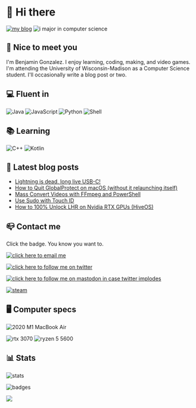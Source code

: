 # 👋 Hi there

[![my blog](https://img.shields.io/badge/blog-randomblock1.com-00adb5?style=for-the-badge)](https://randomblock1.com)
![i major in computer science](https://img.shields.io/badge/major-computer%20science-blueviolet?style=for-the-badge)

## 🤝 Nice to meet you

I'm Benjamin Gonzalez. I enjoy learning, coding, making, and video games. I'm attending the University of Wisconsin-Madison as a Computer Science student. I'll occasionally write a blog post or two.

## 💻 Fluent in

![Java](https://img.shields.io/badge/Java-5382a1?style=for-the-badge&logo=openjdk&logoColor=white)
![JavaScript](https://img.shields.io/badge/Node.js-43853D?style=for-the-badge&logo=node.js&logoColor=white)
![Python](https://img.shields.io/badge/Python-14354C?style=for-the-badge&logo=python&logoColor=white)
![Shell](https://img.shields.io/badge/Shell_Script-121011?style=for-the-badge&logo=gnu-bash&logoColor=white)

## 📚 Learning

![C++](https://img.shields.io/badge/C%2B%2B-00599C?style=for-the-badge&logo=c%2B%2B&logoColor=white)
![Kotlin](https://img.shields.io/badge/Kotlin-0095D5?&style=for-the-badge&logo=kotlin&logoColor=white)

## 📢 Latest blog posts

<!-- BLOG:START -->
- [Lightning is dead, long live USB-C!](http://randomblock1.com/blog/lightning-is-dead/)
- [How to Quit GlobalProtect on macOS &lpar;without it relaunching itself&rpar;](http://randomblock1.com/blog/quit-globalprotect-macos/)
- [Mass Convert Videos with FFmpeg and PowerShell](http://randomblock1.com/blog/ffmpeg-mass-convert-powershell/)
- [Use Sudo with Touch ID](http://randomblock1.com/blog/sudo-with-touchid/)
- [How to 100% Unlock LHR on Nvidia RTX GPUs &lpar;HiveOS&rpar;](http://randomblock1.com/blog/lhr-full-unlock/)
<!-- BLOG:END -->

## 📪 Contact me

Click the badge. You know you want to.

[![click here to email me](https://img.shields.io/badge/ProtonMail-preferred-8B89CC?style=for-the-badge&logo=protonmail&logoColor=white)](mailto:randomblock1@protonmail.com)

[![click here to follow me on twitter](https://img.shields.io/badge/Twitter-follow_me-1DA1F2?style=for-the-badge&logo=twitter&logoColor=white)](https://twitter.com/@randomblock1_)

[![click here to follow me on mastodon in case twitter implodes](https://img.shields.io/badge/Mastodon-in_case_twitter_implodes-6364FF?style=for-the-badge&logo=mastodon&logoColor=white)](https://mastodon.social/@randomblock1)

[![steam](https://img.shields.io/badge/Steam-why_is_this_here%3f%3f%3f-000000?style=for-the-badge&logo=steam&logoColor=white)](https://steamcommunity.com/id/randomblock1)

## 🖥 Computer specs

![2020 M1 MacBook Air](https://img.shields.io/badge/M1_MacBook_Air_2020-999999?style=for-the-badge&logo=apple&logoColor=white)

![rtx 3070](https://img.shields.io/badge/RTX_3070-76B900?style=for-the-badge&logo=nvidia&logoColor=white)
![ryzen 5 5600](https://img.shields.io/badge/Ryzen_5_5600X-ED1C24?style=for-the-badge&logo=amd&logoColor=white)

## 📊 Stats

![stats](https://github-readme-stats.vercel.app/api?username=randomblock1&theme=blue-green)

![badges](https://img.shields.io/badge/badges_put_here-18-blue?style=for-the-badge)

![](https://hit.yhype.me/github/profile?user_id=19873803)
